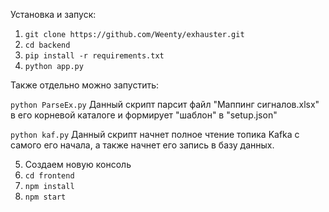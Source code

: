 Установка и запуск:

1) `git clone https://github.com/Weenty/exhauster.git`
2) `cd backend`
3) `pip install -r requirements.txt`
4) `python app.py`

Также отдельно можно запустить:

`python ParseEx.py` 
Данный скрипт парсит файл "Маппинг сигналов.xlsx" в его корневой каталоге и формирует "шаблон" в "setup.json"

`python kaf.py` 
Данный скрипт начнет полное чтение топика Kafka с самого его начала, а также начнет его запись в базу данных. 

5) Создаем новую консоль
6) `cd frontend`
7) `npm install`
8) `npm start`

